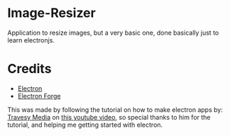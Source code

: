 # Image-Resizer

Application to resize images, but a very basic one, done basically just to learn electronjs.

# Credits

-   [Electron](https://electronjs.org/)
-   [Electron Forge](https://electronforge.io/)

This was made by following the tutorial on how to make electron apps by:
[Travesy Media](https://www.traversymedia.com/) on [this youtube video](https://www.youtube.com/watch?v=ML743nrkMHw), so special thanks to him for the tutorial, and helping me getting started with electron.
